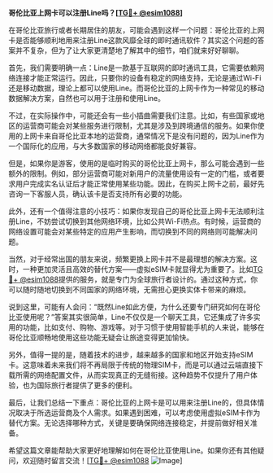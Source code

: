 **哥伦比亚上网卡可以注册Line吗？[[TG💪+ @esim1088](https://t.me/s/esim1088)]**

在哥伦比亚旅行或者长期居住的朋友，可能会遇到这样一个问题：哥伦比亚的上网卡是否能够顺利地用来注册Line这款风靡全球的即时通讯软件？其实这个问题的答案并不复杂，但为了让大家更清楚地了解其中的细节，咱们就来好好聊聊。

首先，我们需要明确一点：Line是一款基于互联网的即时通讯工具，它需要依赖网络连接才能正常运行。因此，只要你的设备有稳定的网络支持，无论是通过Wi-Fi还是移动数据，理论上都可以使用Line。而哥伦比亚的上网卡作为一种常见的移动数据解决方案，自然也可以用于注册和使用Line。

不过，在实际操作中，可能还会有一些小插曲需要我们注意。比如，有些国家或地区的运营商可能会对某些服务进行限制，尤其是涉及到跨境通信的服务。如果你使用的上网卡来自哥伦比亚本地的运营商，通常情况下是没有问题的，因为Line作为一个国际化的应用，与大多数国家的移动网络都能良好兼容。

但是，如果你是游客，使用的是临时购买的哥伦比亚上网卡，那么可能会遇到一些额外的限制。例如，部分运营商可能对新用户的流量使用设有一定的门槛，或者要求用户完成实名认证后才能正常使用某些功能。因此，在购买上网卡之前，最好先咨询一下客服人员，确认该卡是否支持所有必要的功能。

此外，还有一个值得注意的小技巧：如果你发现自己的哥伦比亚上网卡无法顺利注册Line，不妨尝试切换到其他网络环境，比如公共Wi-Fi热点。有时候，运营商的网络设置可能会对某些特定的应用产生影响，而切换到不同的网络则可能解决问题。

当然，对于经常出国的朋友来说，频繁更换上网卡并不是最理想的解决方案。这时，一种更加灵活且高效的替代方案——虚拟eSIM卡就显得尤为重要了。比如[TG💪+ @esim1088](https://t.me/s/esim1088)提供的服务，就是专门为全球旅行者设计的。通过这种方式，你可以随时随地切换到不同国家的网络环境，无需担心更换实体卡带来的麻烦。

说到这里，可能有人会问：“既然Line如此方便，为什么还要专门研究如何在哥伦比亚使用呢？”答案其实很简单，Line不仅仅是一个聊天工具，它还集成了许多实用的功能，比如支付、购物、游戏等。对于习惯于使用智能手机的人来说，能够在哥伦比亚顺畅地使用这些功能无疑会让旅途变得更加愉快。

另外，值得一提的是，随着技术的进步，越来越多的国家和地区开始支持eSIM卡。这意味着未来我们将不再局限于传统的物理SIM卡，而是可以通过云端直接下载所需的网络配置文件，从而实现真正的无缝衔接。这种趋势不仅提升了用户体验，也为国际旅行者提供了更多的便利。

最后，让我们总结一下重点：哥伦比亚的上网卡是可以用来注册Line的，但具体情况取决于所选运营商及个人需求。如果遇到困难，可以考虑使用虚拟eSIM卡作为替代方案。无论选择哪种方式，关键是要确保网络连接稳定，并提前做好相关准备。

希望这篇文章能帮助大家更好地理解如何在哥伦比亚使用Line。如果你还有其他疑问，欢迎随时留言交流！[[TG💪+ @esim1088](https://t.me/s/esim1088) ![Image](https://i.postimg.cc/4NQfJmqS/Snipaste-2025-05-13-00-14-12.png)]